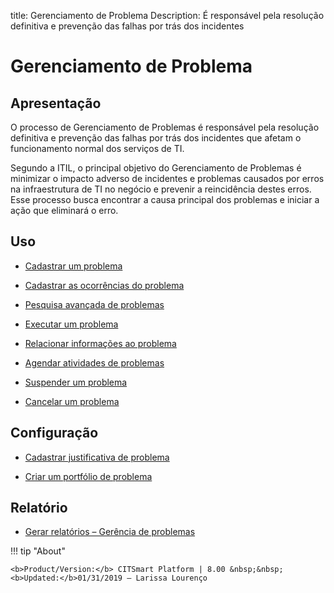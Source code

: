 title: Gerenciamento de Problema 
Description: É responsável pela resolução definitiva e prevenção das falhas por trás dos incidentes

# Gerenciamento de Problema

Apresentação
----------------

O processo de Gerenciamento de Problemas é responsável pela resolução definitiva
e prevenção das falhas por trás dos incidentes que afetam o funcionamento normal
dos serviços de TI.

Segundo a ITIL, o principal objetivo do Gerenciamento de Problemas é minimizar o
impacto adverso de incidentes e problemas causados por erros na infraestrutura
de TI no negócio e prevenir a reincidência destes erros. Esse processo busca
encontrar a causa principal dos problemas e iniciar a ação que eliminará o erro.

Uso
----------------

-   [Cadastrar um problema](/pt-br/citsmart-platform-8/processes/problem/use/register-problem.html)

-   [Cadastrar as ocorrências do problema](/pt-br/citsmart-platform-8/processes/problem/use/problem-occurrences.html)

-   [Pesquisa avançada de problemas](/pt-br/citsmart-platform-8/processes/problem/use/advanced-search-for-problem.html)

-   [Executar um problema](/pt-br/citsmart-platform-8/processes/problem/use/problem-execution.html)

-   [Relacionar informações ao problema](/pt-br/citsmart-platform-8/processes/problem/use/relate-information-to-problem.html)

-   [Agendar atividades de problemas](/pt-br/citsmart-platform-8/processes/problem/use/schedule-problem-activities.html)

-   [Suspender um problema](/pt-br/citsmart-platform-8/processes/problem/use/suspend-problem.html)

-   [Cancelar um problema](/pt-br/citsmart-platform-8/processes/problem/use/cancel-problem.html)

Configuração
----------------

-   [Cadastrar justificativa de problema](/pt-br/citsmart-platform-8/processes/problem/configuration/problem-justification.html)

-   [Criar um portfólio de problema](/pt-br/citsmart-platform-8/processes/problem/configuration/problem-portfolio.html)

Relatório
-------------

-   [Gerar relatórios – Gerência de problemas](/pt-br/citsmart-platform-8/processes/problem/use/generate-reports-problem-management.html)

!!! tip "About"

    <b>Product/Version:</b> CITSmart Platform | 8.00 &nbsp;&nbsp;
    <b>Updated:</b>01/31/2019 – Larissa Lourenço
